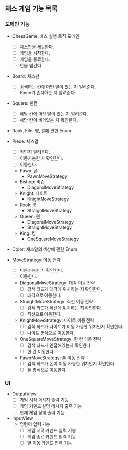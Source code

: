 ## 체스 게임 기능 목록
### 도메인 기능

- ChessGame: 체스 실행 로직 도메인
  - [ ] 체스판을 세팅한다.
  - [ ] 게임을 시작한다.
  - [ ] 게임을 종료한다.
  - [ ] 턴을 넘긴다.

- Board: 체스판
  - [ ] 검색하는 칸에 어떤 말이 있는 지 알려준다. 
  - [ ] Piece가 존재하는 지 알려준다.

- Square: 한칸
  - [ ] 해당 칸에 어떤 말이 있는 지 알려준다.
  - [ ] 해당 칸이 비어있는 지 확인한다.

- Rank, File: 행, 렬에 관한 Enum

- Piece: 체스말
  - [ ] 적인지 알려준다.
  - [ ] 이동가능한 지 확인한다.
  - [ ] 이동한다.

  - Pawn: 폰
    - PawnMoveStrategy
  - Bishop: 비숍
    - DiagonalMoveStrategy
  - Knight: 나이트
    - KnightMoveStrategy
  - Rook: 룩
    - StraightMoveStrategy
  - Queen: 퀸
    - DiagonalMoveStrategy
    - StraightMoveStrategy
  - King: 킹
    - OneSquareMoveStrategy

- Color: 체스말의 색상에 관한 Enum

- MoveStrategy: 이동 전략
  - [ ] 이동가능한 지 확인한다.
  - [ ] 이동한다.

  - DiagonalMoveStrategy: 대각 이동 전략
    - [ ] 검색 좌표가 대각에 위치하는 지 확인한다.
    - [ ] 대각으로 이동한다.

  - StraightMoveStrategy: 직선 이동 전략
    - [ ] 검색 좌표가 직선에 위치하는 지 확인한다.
    - [ ] 직선으로 이동한다.

  - KnightMoveStrategy: 나이트 이동 전략
    - [ ] 검색 좌표가 나이트가 이동 가능한 위치인지 확인한다.
    - [ ] 나이트 방식으로 이동한다.

  - OneSquareMoveStrategy: 한 칸 이동 전략
    - [ ] 검색 좌표가 인접해있는지 확인한다.
    - [ ] 한 칸 이동한다.

  - PawnMoveStrategy: 폰 이동 전략
    - [ ] 검색 좌표가 폰이 이동 가능한 위치인지 확인한다.
    - [ ] 폰 방식으로 이동한다.

### UI

- OutputView
  - [ ] 게임 시작 메시지 출력 기능
  - [ ] 게임 커멘드 설명 메시지 출력 기능
  - [ ] 현재 게임 상태 출력 기능

- InputView
  - 명령어 입력 기능
    - [ ] 게임 시작 커멘드 입력 기능
    - [ ] 게임 종료 커멘드 입력 기능
    - [ ] 말 이동 커멘드 입력 기능
